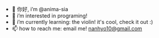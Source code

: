 - 👋 你好, i’m @anima-sia
- 👀 i’m interested in programing!
- 🌱 i’m currently learning: the violin! it's cool, check it out :)
- 📫 how to reach me: email me! nanhyo10@gmail.com

<!---
anima-sia/anima-sia is a ✨ special ✨ repository because its `README.md` (this file) appears on your GitHub profile.
You can click the Preview link to take a look at your changes.
--->
